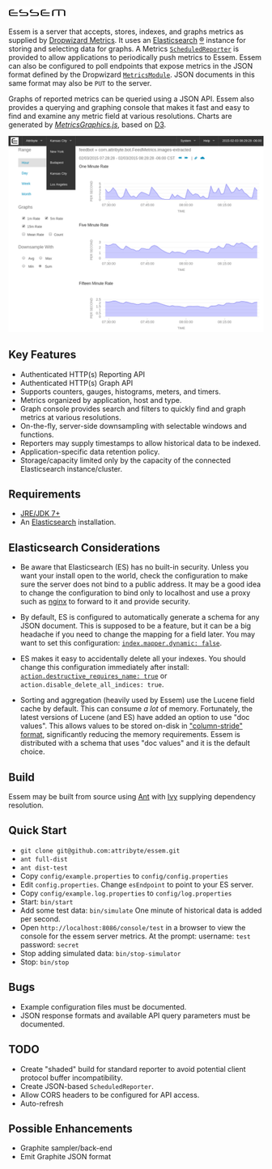 ![Essem Logo](/console/htdocs/img/essemlogo0.png)

Essem is a server that accepts, stores, indexes, and graphs metrics as supplied
by [Dropwizard Metrics](https://dropwizard.github.io/metrics/3.1.0/). It
uses an [Elasticsearch](http://www.elasticsearch.org/) [&reg;](http://www.elasticsearch.org/trademarks/) instance for storing and selecting data for graphs.
A Metrics [`ScheduledReporter`](https://github.com/dropwizard/metrics/blob/master/metrics-core/src/main/java/com/codahale/metrics/ScheduledReporter.java) is provided
to allow applications to periodically push metrics to Essem.
Essem can also be configured to poll endpoints that expose metrics in the JSON format defined by
the Dropwizard [`MetricsModule`](https://github.com/dropwizard/metrics/blob/master/metrics-json/src/main/java/com/codahale/metrics/json/MetricsModule.java).
JSON documents in this same format may also be `PUT` to the server.

Graphs of reported metrics can be queried using a JSON API. Essem also provides a querying and graphing console
that makes it fast and easy to find and examine any metric field at various resolutions. 
Charts are generated by [*MetricsGraphics.js*](http://metricsgraphicsjs.org/),
based on [D3](http://d3js.org/).

![Essem Logo](/console/htdocs/img/screenshot01.png)

Key Features
------------

* Authenticated HTTP(s) Reporting API
* Authenticated HTTP(s) Graph API
* Supports counters, gauges, histograms, meters, and timers.
* Metrics organized by application, host and type.
* Graph console provides search and filters to quickly find and graph metrics at various resolutions.
* On-the-fly, server-side downsampling with selectable windows and functions.
* Reporters may supply timestamps to allow historical data to be indexed.
* Application-specific data retention policy.
* Storage/capacity limited only by the capacity of the connected Elasticsearch instance/cluster.

Requirements
------------

* [JRE/JDK 7+](http://www.oracle.com/technetwork/java/javase/downloads/index.html)
* An [Elasticsearch](http://www.elasticsearch.org/) installation.

Elasticsearch Considerations
----------------------------

* Be aware that Elasticsearch (ES) has no built-in security. Unless you want your install open to the world, check the configuration
to make sure the server does not bind to a public address. It may be a good idea to change the configuration to 
bind only to localhost and use a proxy such as [nginx](http://nginx.org/) to forward to it and provide security.

* By default, ES is configured to automatically generate a schema for any JSON document. This is supposed to be
a feature, but it can be a big headache if you need to change the mapping for a field later. You may want to set
this configuration: [`index.mapper.dynamic: false`](http://www.elasticsearch.org/guide/en/elasticsearch/reference/current/mapping-dynamic-mapping.html).

* ES makes it easy to accidentally delete all your indexes. You should change this configuration immediately
after install: [`action.destructive_requires_name: true`](http://www.elasticsearch.org/guide/en/elasticsearch/reference/current/indices-delete-index.html)
or `action.disable_delete_all_indices: true`.

* Sorting and aggregation (heavily used by Essem) use the Lucene field cache by default. This can consume _a lot_ of memory. Fortunately,
the latest versions of Lucene (and ES) have added an option to use "doc values". This allows values to be stored on-disk
in ["column-stride" format](http://www.elasticsearch.org/blog/disk-based-field-data-a-k-a-doc-values/), significantly reducing 
the memory requirements. Essem is distributed with a schema that uses "doc values" and it is the default choice. 

Build
-----

Essem may be built from source using [Ant](http://ant.apache.org/) with [Ivy](http://ant.apache.org/ivy/) supplying
dependency resolution.

Quick Start
-----------

* `git clone git@github.com:attribyte/essem.git`
* `ant full-dist`
* `ant dist-test`
* Copy `config/example.properties` to `config/config.properties`
* Edit `config.properties`. Change `esEndpoint` to point to your ES server.
* Copy `config/example.log.properties` to `config/log.properties`
* Start: `bin/start`
* Add some test data: `bin/simulate` One minute of historical data is added per second.
* Open `http://localhost:8086/console/test` in a browser to view the console for the essem server metrics.
  At the prompt: username: `test` password: `secret`
* Stop adding simulated data: `bin/stop-simulator`
* Stop: `bin/stop`

Bugs
----

* Example configuration files must be documented.
* JSON response formats and available API query parameters must be documented.

TODO
----

* Create "shaded" build for standard reporter to avoid potential client protocol buffer incompatibility.
* Create JSON-based `ScheduledReporter`.
* Allow CORS headers to be configured for API access.
* Auto-refresh

Possible Enhancements
----------------------

* Graphite sampler/back-end
* Emit Graphite JSON format
